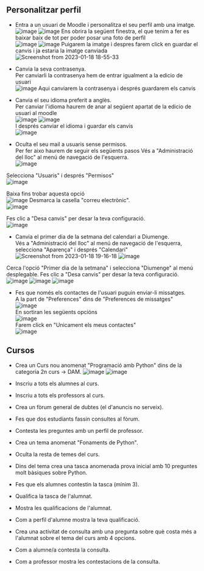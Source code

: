 ## Personalitzar perfil

* Entra a un usuari de Moodle i personalitza el seu perfil amb una imatge.                                    
![image](https://user-images.githubusercontent.com/114423396/213256262-f056f259-2b85-4809-9da4-79d0dc159a4d.png)
![image](https://user-images.githubusercontent.com/114423396/213256317-7ac6a0b4-6485-484a-8de7-5f46d08c9281.png)
Ens obrira la següent finestra, el que tenim a fer es baixar baix de tot per poder posar una foto de perfil                                                                                                   
![image](https://user-images.githubusercontent.com/114423396/213256793-c01f9794-5685-4a63-a405-b8d74fd8b046.png)
![image](https://user-images.githubusercontent.com/114423396/213257118-a03affb1-470e-4eb4-bf75-d712193617ca.png)
Puigarem la imatge i despres farem click en guardar el canvis i ja estaria la imatge canviada                      
![Screenshot from 2023-01-18 18-55-33](https://user-images.githubusercontent.com/114423396/213257986-a6fa2a2b-55d6-4a4c-8962-1eb62c1c4c63.png)
 
* Canvia la seva contrasenya.                                                                          
Per canviarli la contrasenya hem de entrar igualment a la edicio de usuari                                     
![image](https://user-images.githubusercontent.com/114423396/213258506-8c84eb07-7699-40b7-a6f8-fe9ed5bbe9d8.png)
Aqui canviarem la contrasenya i després guardarem els canvis                                                       
* Canvia el seu idioma preferit a anglès.                                                                     
Per canviar l'idioma haurem de anar al següent apartat de la edicio de usuari al moodle                            
![image](https://user-images.githubusercontent.com/114423396/213259655-4bce9b4b-36c5-4fbd-95f7-cc48fb3e28e3.png)
![image](https://user-images.githubusercontent.com/114423396/213259684-4f78b3a5-6bb7-4ea1-b9b7-96e0d93926fc.png)                                                                                          
I després canviar el idioma i guardar els canvis                                                              
![image](https://user-images.githubusercontent.com/114423396/213259772-92d7a825-adde-4b73-aa4d-7c42e3958d51.png)

* Oculta el seu mail a usuaris sense permisos.                                                                 
Per fer aixo haurem de seguir els següents pasos
Vés a "Administració del lloc" al menú de navegació de l'esquerra.                                             
![image](https://user-images.githubusercontent.com/114423396/213260515-aedc8c13-b4e5-48f5-ab87-6e1445f995bd.png)

Selecciona "Usuaris" i després "Permisos"                                                                     
![image](https://user-images.githubusercontent.com/114423396/213260608-6a6758a3-dec2-4417-96a5-f2d6deed9c41.png)

Baixa fins trobar aquesta opció                                                                               
![image](https://user-images.githubusercontent.com/114423396/213261480-1e5e1e68-6932-47c2-805f-eb4a1a702175.png)
Desmarca la casella "correu electrònic".                                                                        
![image](https://user-images.githubusercontent.com/114423396/213261594-48a8a36c-ad1f-4361-b401-3e24dca6becc.png)

Fes clic a "Desa canvis" per desar la teva configuració.                                                       
![image](https://user-images.githubusercontent.com/114423396/213261615-24a27d90-0ba8-4cb9-af17-1bd306ebe85d.png)

* Canvia el primer dia de la setmana del calendari a Diumenge.                                                             
Vés a "Administració del lloc" al menú de navegació de l'esquerra, selecciona "Aparença" i després "Calendari"                                                                                                                                                                              ![Screenshot from 2023-01-18 19-16-18](https://user-images.githubusercontent.com/114423396/213262232-dc340fa0-06fb-4413-94c2-5f0c6455f226.png)
![image](https://user-images.githubusercontent.com/114423396/213262328-82bb5819-5fe2-4302-9d11-4c7f2f0e1d74.png)

Cerca l'opció "Primer dia de la setmana" i selecciona "Diumenge" al menú desplegable.
Fes clic a "Desa canvis" per desar la teva configuració.                                                       
![image](https://user-images.githubusercontent.com/114423396/213262386-8a2afcbd-5465-4b23-9b76-5c6818c75d82.png)
![image](https://user-images.githubusercontent.com/114423396/213262418-87a9998e-1f94-4e6e-983d-03f23dfc5861.png)
![image](https://user-images.githubusercontent.com/114423396/213262485-d9564698-05aa-4bc9-983a-0cc80db0fe95.png)

* Fes que només els contactes de l'usuari puguin enviar-li missatges.                                            
A la part de "Preferences" dins de "Preferences de missatges"                                                  
![image](https://user-images.githubusercontent.com/114423396/213263771-9f3af26d-0be6-4db5-9f30-47eeebe41bb5.png)                                                                                             
En sortiran les següents opcións                                                                               
![image](https://user-images.githubusercontent.com/114423396/213263842-3abf00a1-0044-4550-8fd4-27152222ef89.png)                                                                                            
Farem click en "Unicament els meus contactes"                                                                
![image](https://user-images.githubusercontent.com/114423396/213263916-bafe31d0-ab59-43c3-b7c3-7ec54ea82c90.png)                                                                                   

## Cursos
* Crea un Curs nou anomenat "Programació amb Python" dins de la categoria 2n curs -> DAM.              ![image](https://user-images.githubusercontent.com/114423396/213272032-798e13c9-fbe4-4521-a06e-219bf615838e.png)
![image](https://user-images.githubusercontent.com/114423396/213272382-5cee2b98-c094-489c-8a0e-dba71fff798e.png)

* Inscriu a tots els alumnes al curs.
* Inscriu a tots els professors al curs.
* Crea un fòrum general de dubtes (el d'anuncis no serveix).
* Fes que dos estudiants fassin consultes al fòrum.
* Contesta les preguntes amb un perfil de professor.
* Crea un tema anomenat "Fonaments de Python".
* Oculta la resta de temes del curs.
* Dins del tema crea una tasca anomenada prova inicial amb 10 preguntes molt bàsiques sobre Python. 
* Fes que els alumnes contestin la tasca (mínim 3).
* Qualifica la tasca de l'alumnat.
* Mostra les qualificacions de l'alumnat.
* Com a perfil d'alumne mostra la teva qualificació.
* Crea una activitat de consulta amb una pregunta sobre què costa més a l'alumnat sobre el tema del curs amb 4 opcions.
* Com a alumne/a contesta la consulta.
* Com a professor mostra les contestacions de la consulta.
